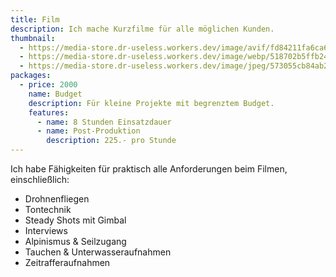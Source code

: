 ```yaml
---
title: Film
description: Ich mache Kurzfilme für alle möglichen Kunden.
thumbnail:
  - https://media-store.dr-useless.workers.dev/image/avif/fd84211fa6ca66ebd63216cd593615ea984701509ad9bda8ea2985158002201c
  - https://media-store.dr-useless.workers.dev/image/webp/518702b5ffb24708cd5a6b657ef73d90392df0bd493a4a097d44109f1364ec09
  - https://media-store.dr-useless.workers.dev/image/jpeg/573055cb84ab22846d83b8a9864c80e57e98dd4b065e4fc9a42f39c9137c2f85
packages:
  - price: 2000
    name: Budget
    description: Für kleine Projekte mit begrenztem Budget.
    features:
      - name: 8 Stunden Einsatzdauer
      - name: Post-Produktion
        description: 225.- pro Stunde
---
```

Ich habe Fähigkeiten für praktisch alle Anforderungen beim Filmen, einschließlich:

* Drohnenfliegen
* Tontechnik
* Steady Shots mit Gimbal
* Interviews
* Alpinismus & Seilzugang
* Tauchen & Unterwasseraufnahmen
* Zeitrafferaufnahmen